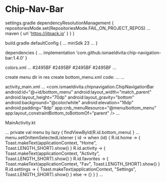 # Chip-Nav-Bar


settings.gradle
dependencyResolutionManagement {
repositoriesMode.set(RepositoriesMode.FAIL_ON_PROJECT_REPOS)
    ...
    maven { url 'https://jitpack.io' }
    }
}

build.gradle
    defaultConfig {
    ...
    minSdk 23
    ...
    }

dependencies {
    ...
    implementation 'com.github.ismaeldivita:chip-navigation-bar:1.4.0'
}

colors.xml
    ...
    <color name="home">#2495BF</color>
    <color name="activity">#2495BF</color>
    <color name="favorites">#2495BF</color>
    <color name="settings">#2495BF</color>
    ...

create menu dir in res
create bottom_menu.xml
code: 
 ...
    <item
        android:id="@+id/home"
        android:icon="@drawable/ic_home"
        android:title="Home"
        app:cnb_iconColor="@color/home"/>
    <item
        android:id="@+id/activity"
        android:icon="@drawable/ic_activity"
        android:title="Activity"
        app:cnb_iconColor="@color/activity"/>
    <item
        android:id="@+id/favorites"
        android:icon="@drawable/ic_heart"
        android:title="Favorites"
        app:cnb_iconColor="@color/favorites" />
    <item
        android:id="@+id/settings"
        android:icon="@drawable/ic_settings"
        android:title="Settings"
        app:cnb_iconColor="@color/settings" />
...

activity_main.xml
    ...
    <com.ismaeldivita.chipnavigation.ChipNavigationBar
    android:id="@+id/bottom_menu"
    android:layout_width="match_parent"
    android:layout_height="70dp"
    android:layout_gravity="bottom"
    android:background="@color/white"
    android:elevation="16dp"
    android:padding="8dp"
    app:cnb_menuResource="@menu/bottom_menu"
    app:layout_constraintBottom_toBottomOf="parent" />
    ...

MainActivity.kt

...
private val menu by lazy { findViewById<ChipNavigationBar>(R.id.bottom_menu) }
    ...
        menu.setOnItemSelectedListener { id ->
            when (id) {
                R.id.home -> {
                Toast.makeText(applicationContext, "Home", Toast.LENGTH_SHORT).show()
                }
                R.id.activity -> {
                Toast.makeText(applicationContext, "Activity", Toast.LENGTH_SHORT).show()
                }
                R.id.favorites -> {
                Toast.makeText(applicationContext, "Fav", Toast.LENGTH_SHORT).show()
                }
                R.id.settings -> {
                Toast.makeText(applicationContext, "Settings", Toast.LENGTH_SHORT).show()
                }
                else -> {}
            }
        }
    ...
